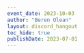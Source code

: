 ```yaml
---
event_date: 2023-10-03
author: "Beren Olean"
layout: discord_hangout
toc_hide: true
publishDate: 2023-07-01
---
```


